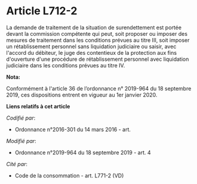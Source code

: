 # Article L712-2

La demande de traitement de la situation de surendettement est portée devant la commission compétente qui peut, soit proposer
ou imposer des mesures de traitement dans les conditions prévues au titre III, soit imposer un rétablissement personnel sans
liquidation judiciaire ou saisir, avec l'accord du débiteur, le juge des contentieux de la protection aux fins d'ouverture
d'une procédure de rétablissement personnel avec liquidation judiciaire dans les conditions prévues au titre IV.

**Nota:**

Conformément à l'article 36 de l’ordonnance n° 2019-964 du 18 septembre 2019, ces dispositions entrent en vigueur au 1er
janvier 2020.

**Liens relatifs à cet article**

_Codifié par_:

  - Ordonnance n°2016-301 du 14 mars 2016 - art.

_Modifié par_:

  - Ordonnance n°2019-964 du 18 septembre 2019 - art. 4

_Cité par_:

  - Code de la consommation - art. L771-2 (VD)
